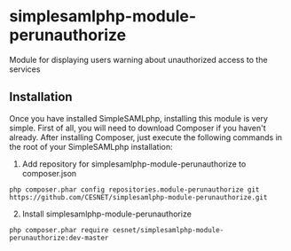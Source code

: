 # simplesamlphp-module-perunauthorize

Module for displaying users warning about unauthorized access to the services

## Installation

Once you have installed SimpleSAMLphp, installing this module is very simple. First of all, you will need to download Composer if you haven't already. After installing Composer, just execute the following commands in the root of your SimpleSAMLphp installation:

1. Add repository for simplesamlphp-module-perunauthorize to composer.json

`php composer.phar config repositories.module-perunauthorize git https://github.com/CESNET/simplesamlphp-module-perunauthorize.git`

2. Install simplesamlphp-module-perunauthorize

`php composer.phar require cesnet/simplesamlphp-module-perunauthorize:dev-master`
